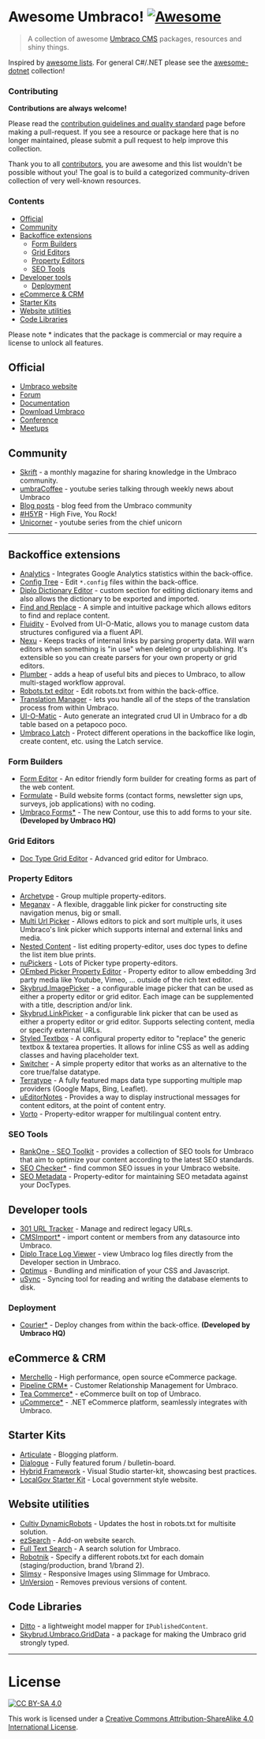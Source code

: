 # Awesome Umbraco! [![Awesome](https://cdn.rawgit.com/sindresorhus/awesome/master/media/badge.svg)](https://github.com/sindresorhus/awesome)

> A collection of awesome [Umbraco CMS](https://github.com/umbraco/Umbraco-CMS/) packages, resources and shiny things.

Inspired by [awesome lists](https://github.com/sindresorhus/awesome). For general C#/.NET please see the [awesome-dotnet](https://github.com/quozd/awesome-dotnet/) collection!

### Contributing

**Contributions are always welcome!** 

Please read the [contribution guidelines and quality standard](https://github.com/umbraco-community/awesome-umbraco/blob/master/CONTRIBUTING.md) page before making a pull-request. If you see a resource or package here that is no longer maintained, please submit a pull request to help improve this collection.

Thank you to all [contributors](https://github.com/umbraco-community/awesome-umbraco/graphs/contributors), you are awesome and this list wouldn't be possible without you! The goal is to build a categorized community-driven collection of very well-known resources.

### Contents

* [Official](#official)
* [Community](#community)
* [Backoffice extensions](#backoffice-extensions)
  * [Form Builders](#form-builders)
  * [Grid Editors](#grid-editors)
  * [Property Editors](#property-editors)
  * [SEO Tools](#seo-tools)
* [Developer tools](#developer-tools)
  * [Deployment](#deployment)
* [eCommerce & CRM](#ecommerce--crm)
* [Starter Kits](#starter-kits)
* [Website utilities](#website-utilities)
* [Code Libraries](#code-libraries)

Please note * indicates that the package is commercial or may require a license to unlock all features.

## Official

* [Umbraco website](https://umbraco.com)
* [Forum](https://our.umbraco.com/forum/)
* [Documentation](https://our.umbraco.com/documentation/)
* [Download Umbraco](https://our.umbraco.com/download/)
* [Conference](https://codegarden19.com/)
* [Meetups](https://www.meetup.com/pro/umbraco)

## Community

* [Skrift](https://skrift.io/) - a monthly magazine for sharing knowledge in the Umbraco community.
* [umbraCoffee](https://www.youtube.com/channel/UCF_Ene5-58a3Z55aw8O6Djg) - youtube series talking through weekly news about Umbraco
* [Blog posts](https://our.umbraco.com/community/blog-posts/) - blog feed from the Umbraco community
* [#H5YR](http://h5yr.com/) - High Five, You Rock!
* [Unicorner](https://www.youtube.com/playlist?list=PLG_nqaT-rbpwZDRQmlfzslbJ-4UjgDcw0) - youtube series from the chief unicorn

---

## Backoffice extensions

* [Analytics](https://our.umbraco.org/projects/backoffice-extensions/analytics) - Integrates Google Analytics statistics within the back-office.
* [Config Tree](https://our.umbraco.org/projects/developer-tools/config-tree) - Edit `*.config` files within the back-office.
* [Diplo Dictionary Editor](https://our.umbraco.com/packages/backoffice-extensions/diplo-dictionary-editor/) - custom section for editing dictionary items and also allows the dictionary to be exported and imported.
* [Find and Replace](https://our.umbraco.org/projects/backoffice-extensions/find-and-replace/) - A simple and intuitive package which allows editors to find and replace content.
* [Fluidity](https://our.umbraco.com/packages/backoffice-extensions/fluidity/) - Evolved from UI-O-Matic, allows you to manage custom data structures configured via a fluent API.
* [Nexu](https://our.umbraco.org/projects/backoffice-extensions/nexu) - Keeps tracks of internal links by parsing property data. Will warn editors when something is "in use" when deleting or unpublishing. It's extensible so you can create parsers for your own property or grid editors.
* [Plumber](https://our.umbraco.com/packages/backoffice-extensions/plumber-workflow-for-umbraco/) - adds a heap of useful bits and pieces to Umbraco, to allow multi-staged workflow approval.
* [Robots.txt editor](https://our.umbraco.org/projects/developer-tools/robotstxt-editor) - Edit robots.txt from within the back-office.
* [Translation Manager](https://our.umbraco.com/packages/backoffice-extensions/translation-manager/) - lets you handle all of the steps of the translation process from within Umbraco.
* [UI-O-Matic](https://our.umbraco.org/projects/developer-tools/ui-o-matic/) - Auto generate an integrated crud UI in Umbraco for a db table based on a petapoco poco.
* [Umbraco Latch](https://our.umbraco.org/projects/backoffice-extensions/umbraco-latch/) - Protect different operations in the backoffice like login, create content, etc. using the Latch service.

### Form Builders

* [Form Editor](https://github.com/kjac/FormEditor) - An editor friendly form builder for creating forms as part of the web content.
* [Formulate](https://our.umbraco.org/projects/backoffice-extensions/formulate/) - Build website forms (contact forms, newsletter sign ups, surveys, job applications) with no coding.
* [Umbraco Forms*](https://umbraco.com/products/umbraco-forms/) - The new Contour, use this to add forms to your site. **(Developed by Umbraco HQ)**

### Grid Editors

* [Doc Type Grid Editor](https://our.umbraco.org/projects/backoffice-extensions/doc-type-grid-editor/) - Advanced grid editor for Umbraco.

### Property Editors

* [Archetype](https://github.com/kgiszewski/Archetype) - Group multiple property-editors.
* [Meganav](https://our.umbraco.org/projects/website-utilities/meganav/) - A flexible, draggable link picker for constructing site navigation menus, big or small.
* [Multi Url Picker](https://our.umbraco.org/projects/backoffice-extensions/multi-url-picker/) - Allows editors to pick and sort multiple urls, it uses Umbraco's link picker which supports internal and external links and media.
* [Nested Content](https://our.umbraco.org/projects/backoffice-extensions/nested-content/) - list editing property-editor, uses doc types to define the list item blue prints.
* [nuPickers](https://our.umbraco.org/projects/backoffice-extensions/nupickers) - Lots of Picker type property-editors.
* [OEmbed Picker Property Editor](https://our.umbraco.org/projects/backoffice-extensions/oembed-picker-property-editor/) - Property editor to allow embedding 3rd party media like Youtube, Vimeo, ... outside of the rich text editor.
* [Skybrud.ImagePicker](https://our.umbraco.org/projects/backoffice-extensions/skybrudimagepicker/) - a configurable image picker that can be used as either a property editor or grid editor. Each image can be supplemented with a title, description and/or link.
* [Skybrud.LinkPicker](https://our.umbraco.org/projects/backoffice-extensions/skybrudlinkpicker/) - a configurable link picker that can be used as either a property editor or grid editor. Supports selecting content, media or specify external URLs.
* [Styled Textbox](https://our.umbraco.org/projects/backoffice-extensions/styled-textbox/) - A configural property editor to "replace" the generic textbox & textarea properties. It allows for inline CSS as well as adding classes and having placeholder text.
* [Switcher](https://our.umbraco.org/projects/backoffice-extensions/switcher/) - A simple property editor that works as an alternative to the core true/false datatype.
* [Terratype](https://our.umbraco.org/projects/backoffice-extensions/terratype/) - A fully featured maps data type  supporting multiple map providers (Google Maps, Bing, Leaflet).
* [uEditorNotes](https://our.umbraco.org/projects/backoffice-extensions/ueditornotes/) - Provides a way to display instructional messages for content editors, at the point of content entry.
* [Vorto](https://our.umbraco.org/projects/backoffice-extensions/vorto) - Property-editor wrapper for multilingual content entry.

### SEO Tools

* [RankOne - SEO Toolkit](https://our.umbraco.org/projects/backoffice-extensions/rankone-seo-toolkit/) - provides a collection of SEO tools for Umbraco that aim to optimize your content according to the latest SEO standards.
* [SEO Checker*](https://soetemansoftware.nl/seo-checker) - find common SEO issues in your Umbraco website.
* [SEO Metadata](https://our.umbraco.org/projects/backoffice-extensions/seo-metadata-for-umbraco/) - Property-editor for maintaining SEO metadata against your DocTypes.

## Developer tools

* [301 URL Tracker](https://our.umbraco.org/projects/developer-tools/301-url-tracker) - Manage and redirect legacy URLs.
* [CMSImport*](https://soetemansoftware.nl/cmsimport) - import content or members from any datasource into Umbraco.
* [Diplo Trace Log Viewer](https://our.umbraco.org/projects/developer-tools/diplo-trace-log-viewer/) - view Umbraco log files directly from the Developer section in Umbraco.
* [Optimus](https://our.umbraco.org/projects/developer-tools/optimus) - Bundling and minification of your CSS and Javascript.
* [uSync](https://our.umbraco.org/projects/developer-tools/usync/) - Syncing tool for reading and writing the database elements to disk.

### Deployment

* [Courier*](https://umbraco.com/products/umbraco-courier/) - Deploy changes from within the back-office. **(Developed by Umbraco HQ)**

## eCommerce &amp; CRM

* [Merchello](https://merchello.com/) - High performance, open source eCommerce package.
* [Pipeline CRM*](https://our.umbraco.org/projects/backoffice-extensions/pipeline-crm/) - Customer Relationship Management for Umbraco.
* [Tea Commerce*](https://teacommerce.net/) - eCommerce built on top of Umbraco.
* [uCommerce*](https://ucommerce.net/) - .NET eCommerce platform, seamlessly integrates with Umbraco.

## Starter Kits

* [Articulate](https://our.umbraco.org/projects/starter-kits/articulate) - Blogging platform.
* [Dialogue](https://our.umbraco.org/projects/collaboration/dialogue) -  Fully featured forum / bulletin-board.
* [Hybrid Framework](https://our.umbraco.org/projects/developer-tools/hybrid-framework-for-umbraco-v7) - Visual Studio starter-kit, showcasing best practices.
* [LocalGov Starter Kit](https://our.umbraco.org/projects/starter-kits/localgov-starter-kit) - Local government style website.

## Website utilities

* [Cultiv DynamicRobots](https://our.umbraco.org/projects/website-utilities/cultiv-dynamicrobots) - Updates the host in robots.txt for multisite solution.
* [ezSearch](https://our.umbraco.org/projects/website-utilities/ezsearch) - Add-on website search.
* [Full Text Search](https://our.umbraco.org/projects/website-utilities/full-text-search/) - A search solution for Umbraco.
* [Robotnik](https://our.umbraco.org/projects/developer-tools/robotnik/) - Specify a different robots.txt for each domain (staging/production, brand 1/brand 2).
* [Slimsy](https://our.umbraco.org/projects/website-utilities/slimsy) - Responsive Images using Slimmage for Umbraco.
* [UnVersion](https://our.umbraco.org/projects/website-utilities/unversion/) - Removes previous versions of content.

## Code Libraries

* [Ditto](https://our.umbraco.org/projects/developer-tools/ditto/) - a lightweight model mapper for `IPublishedContent`.
* [Skybrud.Umbraco.GridData](https://our.umbraco.org/projects/developer-tools/skybrudumbracogriddata/) - a package for making the Umbraco grid strongly typed.


---

# License

[![CC BY-SA 4.0](https://i.creativecommons.org/l/by-sa/4.0/88x31.png)](http://creativecommons.org/licenses/by-sa/4.0/)

This work is licensed under a [Creative Commons Attribution-ShareAlike 4.0 International License](http://creativecommons.org/licenses/by-sa/4.0/).
